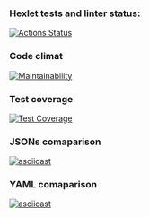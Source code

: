 ### Hexlet tests and linter status:
[![Actions Status](https://github.com/MaksymM92/frontend-project-lvl2/workflows/hexlet-check/badge.svg)](https://github.com/MaksymM92/frontend-project-lvl2/actions)

### Code climat
[![Maintainability](https://api.codeclimate.com/v1/badges/28a1b2e643f46f92c487/maintainability)](https://codeclimate.com/github/MaksymM92/frontend-project-lvl2/maintainability)

### Test coverage
[![Test Coverage](https://api.codeclimate.com/v1/badges/015d446eb41bf3bd3b49/test_coverage)](https://codeclimate.com/github/MaksymM92/frontend-project-lvl2/test_coverage)

### JSONs comaparison
[![asciicast](https://asciinema.org/a/wPaOwC4l1SvnnrgVUXm8awAgz.svg)](https://asciinema.org/a/wPaOwC4l1SvnnrgVUXm8awAgz)

### YAML comaparison
[![asciicast](https://asciinema.org/a/yxW3fvMxDkM49uDsaLfzRAw88.svg)](https://asciinema.org/a/yxW3fvMxDkM49uDsaLfzRAw88)
